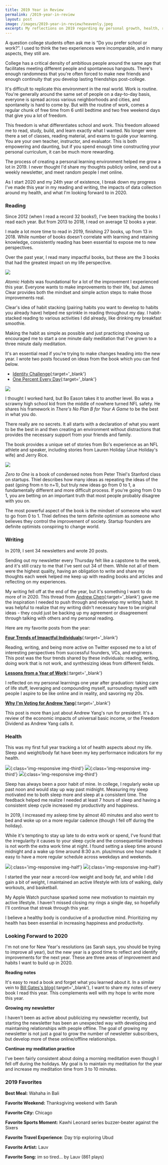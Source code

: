 ```yaml
---
title: 2019 Year in Review
permalink: /2019-year-in-review
layout: post
image: /images/2019-year-in-review/heavenly.jpeg
excerpt: My reflections on 2019 regarding my personal growth, health, reading, and writing, and what I look forward to in 2020.
---
```


A question college students often ask me is “Do you prefer school or work?”. I used to think the two experiences were incomparable, and in many aspects, they still are.

College has a critical density of ambitious people around the same age that facilitates meeting different people and spontaneous hangouts. There's enough randomness that you're often forced to make new friends and enough continuity that you develop lasting friendships post-college.

It's difficult to replicate this environment in the real world. Work is routine. You're generally around the same set of people on a day-to-day basis, everyone is spread across various neighborhoods and cities, and spontaneity is hard to come by. But with the routine of work, comes a regular chunk of free time from 6 until bedtime and two free weekend days that give you a lot of freedom.

This freedom is what differentiates school and work. This freedom allowed me to read, study, build, and learn exactly what I wanted. No longer were there a set of classes, reading material, and exams to guide your learning. You are your own teacher, instructor, and evaluator. This is both empowering and daunting, but if you spend enough time constructing your personal curriculum, it can be much more rewarding.

The process of creating a personal learning environment helped me grow a lot in 2019. I never thought I'd share my thoughts publicly online, send out a weekly newsletter, and meet random people I met online.

As I start 2020 and my 24th year of existence, I break down my progress I've made this year in my reading and writing, the impacts of data collection around my health, and what I'm looking forward to in 2020.

### Reading

Since 2012 (when I read a record 32 books!), I've been tracking the books I read each year. But from 2013 to 2018, I read on average 12 books a year.

I made a lot more time to read in 2019, finishing 27 books, up from 13 in 2018. While number of books doesn't correlate with learning and retaining knowledge, consistently reading has been essential to expose me to new perspectives.

Over the past year, I read many impactful books, but these are the 3 books that had the greatest impact on my life perspective.

![](/images/atomic-habits.jpg)

*Atomic Habits* was foundational for a lot of the improvement I experienced this year. Everyone wants to make improvements to their life, but James Clear provides both the mindset and simple action steps to make those improvements real.

Clear's idea of habit stacking (pairing habits you want to develop to habits you already have) helped me sprinkle in reading throughout my day. I habit-stacked reading to various activities I did already, like drinking my breakfast smoothie.

Making the habit as simple as possible and just practicing showing up encouraged me to start a one minute daily meditation that I've grown to a three minute daily meditation.

It's an essential read if you're trying to make changes heading into the new year. I wrote two posts focused on ideas from the book which you can find below.

* [Identity Challenge](https://kevinarifin.com/identity-challenge){:target='_blank'}
* [One Percent Every Day](https://kevinarifin.com/one-percent){:target='_blank'}

![](/images/books/theres-no-plan-b-for-your-a-game.jpg)

I thought I worked hard, but Bo Eason takes it to another level. Bo was a scrawny high school kid from the middle of nowhere turned NFL safety. He shares his framework in *There's No Plan B for Your A Game* to be the best in what you do.

There really are no secrets. It all starts with a declaration of what you want to be the best in and then creating an environment without distractions that provides the necessary support from your friends and family.

The book provides a unique set of stories from Bo's experience as an NFL athlete and speaker, including stories from Lauren Holiday (Jrue Holiday's wife) and Jerry Rice.

![](/images/books/zero-to-one.jpg)

*Zero to One* is a book of condensed notes from Peter Thiel's Stanford class on startups. Thiel describes how many ideas as repeating the ideas of the past (going from n to n+1), but truly new ideas go from 0 to 1, a fundamentally different and more difficult process. If you're going from 0 to 1, you are betting on an important truth that most people probably disagree with you on.

The most powerful aspect of the book is the mindset of someone who want to go from 0 to 1. Thiel defines the term definite optimism as someone who believes they control the improvement of society. Startup founders are definite optimists conspiring to change world.

### Writing

In 2019, I sent 34 newsletters and wrote 20 posts.

Sending out my newsletter every Thursday felt like a capstone to the week, and it's still crazy to me that I've sent out 34 of them. While not all of them were the highest quality, having an obligation to write and share my thoughts each week helped me keep up with reading books and articles and reflecting on my experiences.

My writing fell off at the end of the year, but it's something I want to do more of in 2020. This thread from [Andrew Chen](https://twitter.com/andrewchen/status/890076892698750976){:target='_blank'} gave me the inspiration I needed to push through and redevelop my writing habit. It was helpful to realize that my writing didn't necessary have to be original ideas - they could just be backing up my agreement or disagreement through talking with others and my personal reading.

Here are my favorite posts from the year:

[**Four Trends of Impactful Individuals**](https://kevinarifin.com/impactful-individuals){:target='_blank'}

Reading, writing, and being more active on Twitter exposed me to a lot of interesting perspectives from successful founders, VCs, and engineers. This post was the four trends shared by these individuals: reading, writing, doing work that is not work, and synthesizing ideas from different fields.

[**Lessons from a Year of Work**](https://kevinarifin.com/lessons-2019){:target='_blank'}

I reflected on my personal learnings one year after graduation: taking care of life stuff, leveraging and compounding myself, surrounding myself with people I aspire to be like online and in reality, and savoring my 20s.

[**Why I'm Voting for Andrew Yang**](https://kevinarifin.com/why-im-voting-for-andrew-yang){:target='_blank'}

This post is more than just about Andrew Yang's run for president. It's a review of the economic impacts of universal basic income, or the Freedom Dividend as Andrew Yang calls it.

### Health

This was my first full year tracking a lot of health aspects about my life. Sleep and weight/body fat have been my key performance indicators for my health.

![](/images/2019-year-in-review/sleep_start.jpg){:class='img-responsive img-third'}
![](/images/2019-year-in-review/sleep_mid.jpg){:class='img-responsive img-third'}
![](/images/2019-year-in-review/sleep_end.jpg){:class='img-responsive img-third'}

Sleep has always been a poor habit of mine. In college, I regularly woke up past noon and would stay up way past midnight. Measuring my sleep motivated me to both sleep more and sleep at a consistent time. The feedback helped me realize I needed at least 7 hours of sleep and having a consistent sleep cycle increased my productivity and happiness.

In 2019, I increased my asleep time by almost 40 minutes and also went to bed and woke up on a more regular cadence (though I fell off during the holiday).

While it's tempting to stay up late to do extra work or spend, I've found that the irregularity it causes to your sleep cycle and the consequential tiredness is not worth the extra work time at night. I found setting a sleep time around midnight and a wake up time around 8:30 a.m. plus/minus one hour made it easy to have a more regular schedule across weekdays and weekends.

![](/images/2019-year-in-review/bodyfat.jpg){:class='img-responsive img-half'}
![](/images/2019-year-in-review/weight.jpg){:class='img-responsive img-half'}

I started the year near a record-low weight and body fat, and while I did gain a bit of weight, I maintained an active lifestyle with lots of walking, daily workouts, and basketball.

My Apple Watch purchase sparked some new motivation to maintain my active lifestyle. I haven't missed closing my rings a single day, so hopefully I'll continue that streak through this year.

I believe a healthy body is conducive of a productive mind. Prioritizing my health has been essential in increasing happiness and productivity.

### Looking Forward to 2020

I'm not one for New Year's resolutions (as Sarah says, you should be trying to improve all year), but the new year is a good time to reflect and identify improvements for the next year. These are three areas of improvement and habits I want to build up in 2020.

**Reading notes**

It's easy to read a book and forget what you learned about it. In a similar vein to [Bill Gates's blog](https://www.gatesnotes.com){:target='_blank'}, I want to share my notes of every book I read this year. This complements well with my hope to write more this year.

**Growing my newsletter**

I haven't been as active about publicizing my newsletter recently, but starting the newsletter has been an unexpected way with developing and maintaining relationships with people offline. The goal of growing my newsletter is not just a goal to grow the number of newsletter subscribers, but develop more of these online/offline relationships.

**Continue my meditation practice**

I've been fairly consistent about doing a morning meditation even though I fell off during the holidays. My goal is to maintain my meditation for the year and increase my meditation time from 3 to 10 minutes.

### 2019 Favorites

**Best Meal:** Wahaha in Bali

**Favorite Weekend:** Thanksgiving weekend with Sarah

**Favorite City:** Chicago

**Favorite Sports Moment:** Kawhi Leonard series buzzer-beater against the Sixers

**Favorite Travel Experience**: Day trip exploring Ubud

**Favorite Artist:** Lauv

**Favorite Song:** im so tired... by Lauv (861 plays)